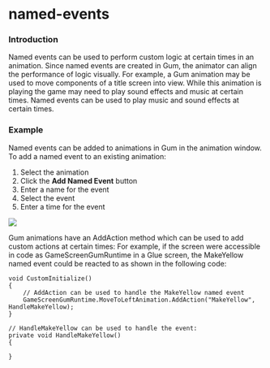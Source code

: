 # named-events

### Introduction

Named events can be used to perform custom logic at certain times in an animation. Since named events are created in Gum, the animator can align the performance of logic visually. For example, a Gum animation may be used to move components of a title screen into view. While this animation is playing the game may need to play sound effects and music at certain times. Named events can be used to play music and sound effects at certain times.

### Example

Named events can be added to animations in Gum in the animation window. To add a named event to an existing animation:

1. Select the animation
2. Click the **Add Named Event** button
3. Enter a name for the event
4. Select the event
5. Enter a time for the event

![](../../../../media/2017-12-img\_5a245ac4d4b0a.png)

Gum animations have an AddAction  method which can be used to add custom actions at certain times: For example, if the screen were accessible in code as GameScreenGumRuntime in a Glue screen, the MakeYellow named event could be reacted to as shown in the following code:

```lang:c#
void CustomInitialize()
{
    // AddAction can be used to handle the MakeYellow named event
    GameScreenGumRuntime.MoveToLeftAnimation.AddAction("MakeYellow", HandleMakeYellow);
}

// HandleMakeYellow can be used to handle the event:
private void HandleMakeYellow()
{
    
}
```

&#x20;
